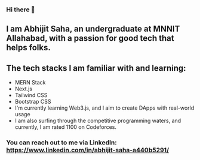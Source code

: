 ### Hi there 👋

## I am Abhijit Saha, an undergraduate at MNNIT Allahabad, with a passion for good tech that helps folks. 

## The tech stacks I am familiar with and learning: 

- MERN Stack
- Next.js
- Tailwind CSS
- Bootstrap CSS
- I'm currently learning Web3.js, and I aim to create DApps with real-world usage
- I am also surfing through the competitive programming waters, and currently, I am rated 1100 on Codeforces.
### You can reach out to me via LinkedIn: https://www.linkedin.com/in/abhijit-saha-a440b5291/



<!--
**abhigit-saha/abhigit-saha** is a ✨ _special_ ✨ repository because its `README.md` (this file) appears on your GitHub profile.

Here are some ideas to get you started:

- 🔭 I’m currently working on ...
- 🌱 I’m currently learning ...
- 👯 I’m looking to collaborate on ...
- 🤔 I’m looking for help with ...
- 💬 Ask me about ...
- 📫 How to reach me: ...
- 😄 Pronouns: ...
- ⚡ Fun fact: ...
-->
